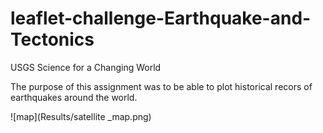 # leaflet-challenge-Earthquake-and-Tectonics
USGS Science for a Changing World 


The purpose of this assignment was to be able to plot historical recors of earthquakes around the world. 

![map](Results/satellite _map.png)
